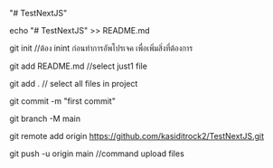 "# TestNextJS" 

echo "# TestNextJS" >> README.md

git init //ต้อง inint ก่อนทำการอัพโปรเจค เพื่อเพิ่มสิ่งที่ต้องการ

git add README.md //select just1 file

git add . // select all files in project

git commit -m "first commit"

git branch -M main

git remote add origin https://github.com/kasiditrock2/TestNextJS.git

git push -u origin main //command upload files

